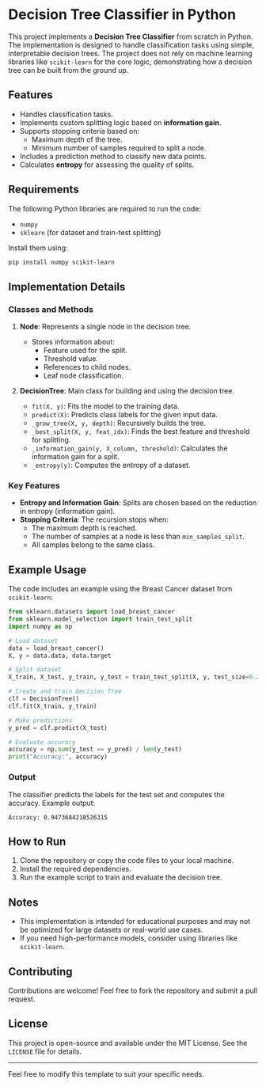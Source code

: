 

# Decision Tree Classifier in Python

This project implements a **Decision Tree Classifier** from scratch in Python. The implementation is designed to handle classification tasks using simple, interpretable decision trees. The project does not rely on machine learning libraries like `scikit-learn` for the core logic, demonstrating how a decision tree can be built from the ground up.

## Features

- Handles classification tasks.
- Implements custom splitting logic based on **information gain**.
- Supports stopping criteria based on:
  - Maximum depth of the tree.
  - Minimum number of samples required to split a node.
- Includes a prediction method to classify new data points.
- Calculates **entropy** for assessing the quality of splits.

## Requirements

The following Python libraries are required to run the code:

- `numpy`
- `sklearn` (for dataset and train-test splitting)

Install them using:

```bash
pip install numpy scikit-learn
```


## Implementation Details

### Classes and Methods

1. **Node**: Represents a single node in the decision tree.
   - Stores information about:
     - Feature used for the split.
     - Threshold value.
     - References to child nodes.
     - Leaf node classification.

2. **DecisionTree**: Main class for building and using the decision tree.
   - `fit(X, y)`: Fits the model to the training data.
   - `predict(X)`: Predicts class labels for the given input data.
   - `_grow_tree(X, y, depth)`: Recursively builds the tree.
   - `_best_split(X, y, feat_idx)`: Finds the best feature and threshold for splitting.
   - `_information_gain(y, X_column, threshold)`: Calculates the information gain for a split.
   - `_entropy(y)`: Computes the entropy of a dataset.

### Key Features

- **Entropy and Information Gain**: Splits are chosen based on the reduction in entropy (information gain).
- **Stopping Criteria**: The recursion stops when:
  - The maximum depth is reached.
  - The number of samples at a node is less than `min_samples_split`.
  - All samples belong to the same class.

## Example Usage

The code includes an example using the Breast Cancer dataset from `scikit-learn`:

```python
from sklearn.datasets import load_breast_cancer
from sklearn.model_selection import train_test_split
import numpy as np

# Load dataset
data = load_breast_cancer()
X, y = data.data, data.target

# Split dataset
X_train, X_test, y_train, y_test = train_test_split(X, y, test_size=0.2, random_state=1234)

# Create and train Decision Tree
clf = DecisionTree()
clf.fit(X_train, y_train)

# Make predictions
y_pred = clf.predict(X_test)

# Evaluate accuracy
accuracy = np.sum(y_test == y_pred) / len(y_test)
print("Accuracy:", accuracy)
```

### Output
The classifier predicts the labels for the test set and computes the accuracy. Example output:

```
Accuracy: 0.9473684210526315
```

## How to Run

1. Clone the repository or copy the code files to your local machine.
2. Install the required dependencies.
3. Run the example script to train and evaluate the decision tree.


## Notes

- This implementation is intended for educational purposes and may not be optimized for large datasets or real-world use cases.
- If you need high-performance models, consider using libraries like `scikit-learn`.

## Contributing

Contributions are welcome! Feel free to fork the repository and submit a pull request.

## License

This project is open-source and available under the MIT License. See the `LICENSE` file for details.

---

Feel free to modify this template to suit your specific needs.